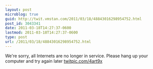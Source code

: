 ```yaml
---
layout: post
microblog: true
guid: http://twit.vmstan.com/2011/03/18/48843016298954752.html
post_id: 3043341
date: 2011-03-18T14:27:37-0600
lastmod: 2011-03-18T14:27:37-0600
type: post
url: /2011/03/18/48843016298954752.html
---
```

We're sorry, all Internets are no longer in service. Please hang up your computer and try again later [twitpic.com/4art9x](http://twitpic.com/4art9x)

